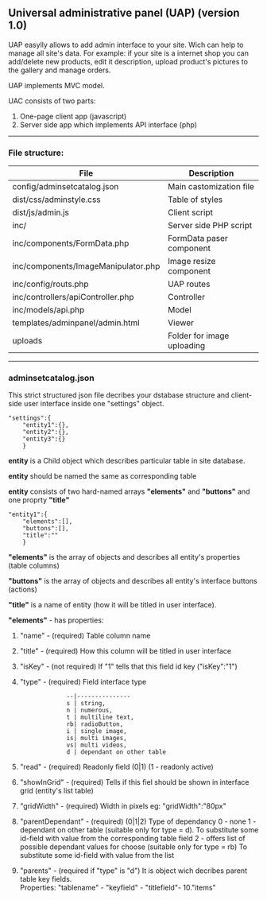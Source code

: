 
## Universal administrative panel (UAP)  (version 1.0)

UAP easylly allows to add admin interface to your site. Wich can help to manage all site's data. 
For example: if your site is a internet shop you can add/delete new products, edit it description, upload product's pictures to the gallery and manage orders.

UAP implements MVC model.

UAC consists of two parts:

1. One-page client app (javascript)
2. Server side app which implements API interface (php)

-----------------------------------------------------------------

### File structure:
                    
File                                | Description
------------------------------------|------------------------
config/adminsetcatalog.json         | Main castomization file
dist/css/adminstyle.css             | Table of styles
dist/js/admin.js                    | Client script
inc/                                | Server side PHP script
inc/components/FormData.php         | FormData paser component 
inc/components/ImageManipulator.php | Image resize component
inc/config/routs.php                | UAP routes
inc/controllers/apiController.php   | Controller
inc/models/api.php                  | Model
templates/adminpanel/admin.html     | Viewer
uploads                             | Folder for image uploading

-----------------------------------------------------------------


### adminsetcatalog.json 



This strict structured json file decribes your dstabase structure and client-side user interface inside one "settings" object.

    "settings":{
        "entity1":{},
        "entity2":{},
        "entity3":{}
        }

**entity**  is a Child object which describes particular table in site database.

**entity** should be named the same as corresponding table 

**entity** consists of two hard-named arrays **"elements"**  and **"buttons"**  and one proprty **"title"**


    "entity1":{
        "elements":[],
        "buttons":[],
        "title":""
        }


**"elements"** is the array of objects and describes all entity's properties (table columns)

**"buttons"** is the array of objects and describes all entity's interface buttons (actions)

**"title"** is a name of entity (how it will be titled in user interface).


**"elements"** - has properties:

1. "name"       - (required) Table column name

2. "title"      - (required) How this column will be titled in user interface

3. "isKey"      - (not required) If "1"  tells that this field id key  ("isKey":"1")

4. "type"       - (required) Field interface type 

                    --|---------------
                    s | string, 
                    n | numerous, 
                    t | multiline text, 
                    rb| radioButton, 
                    i | single image,
                    is| multi images,
                    vs| multi videos,
                    d | dependant on other table

5. "read"       - (required) Readonly field (0|1) (1 - readonly active)

6. "showInGrid" - (required) Tells if this fiel should be shown in interface grid (entity's list table)

7. "gridWidth"  - (required) Width in pixels  eg: "gridWidth":"80px"   

8. "parentDependant" - (required) (0|1|2)  Type of dependancy 
                    0 - none
                    1 - dependant on other table  (suitable only for type = d). 
                        To substitute some id-field with value from the corresponding table field
                    2 - offers list of possible dependant values for choose (suitable only for type = rb)
                        To substitute some id-field with value from the list
                    
9. "parents"    - (required if "type" is "d") It is object wich decribes parent table key fields.  
                    Properties: "tablename" - 
                                "keyfield"  - 
                                "titlefield"- 
10."items"
